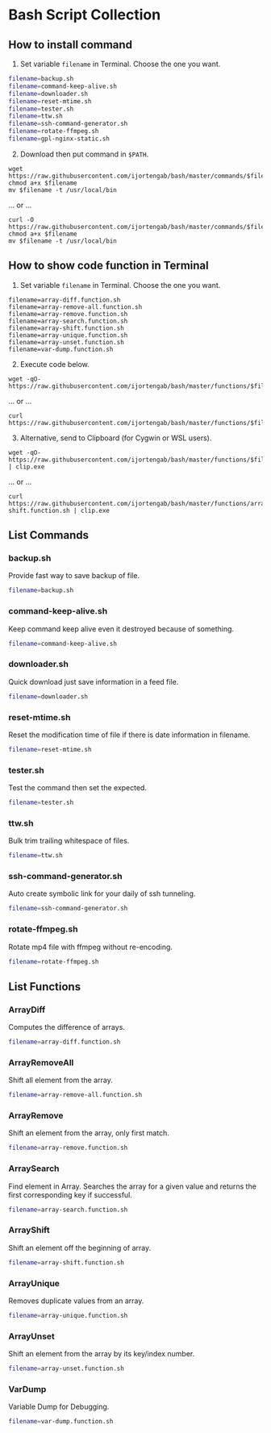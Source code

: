 # Bash Script Collection

## How to install command

1. Set variable `filename` in Terminal. Choose the one you want.

```sh
filename=backup.sh
filename=command-keep-alive.sh
filename=downloader.sh
filename=reset-mtime.sh
filename=tester.sh
filename=ttw.sh
filename=ssh-command-generator.sh
filename=rotate-ffmpeg.sh
filename=gpl-nginx-static.sh
```

2. Download then put command in `$PATH`.

```
wget https://raw.githubusercontent.com/ijortengab/bash/master/commands/$filename
chmod a+x $filename
mv $filename -t /usr/local/bin
```

... or ...

```
curl -O https://raw.githubusercontent.com/ijortengab/bash/master/commands/$filename
chmod a+x $filename
mv $filename -t /usr/local/bin
```

## How to show code function in Terminal

1. Set variable `filename` in Terminal. Choose the one you want.

```
filename=array-diff.function.sh
filename=array-remove-all.function.sh
filename=array-remove.function.sh
filename=array-search.function.sh
filename=array-shift.function.sh
filename=array-unique.function.sh
filename=array-unset.function.sh
filename=var-dump.function.sh
```

2. Execute code below.

```
wget -qO- https://raw.githubusercontent.com/ijortengab/bash/master/functions/$filename
```

... or ...

```
curl https://raw.githubusercontent.com/ijortengab/bash/master/functions/$filename
```

3. Alternative, send to Clipboard (for Cygwin or WSL users).

```
wget -qO- https://raw.githubusercontent.com/ijortengab/bash/master/functions/$filename | clip.exe
```

... or ...

```
curl https://raw.githubusercontent.com/ijortengab/bash/master/functions/array-shift.function.sh | clip.exe
```

## List Commands

### backup.sh

Provide fast way to save backup of file.

```sh
filename=backup.sh
```

### command-keep-alive.sh

Keep command keep alive even it destroyed because of something.

```sh
filename=command-keep-alive.sh
```

### downloader.sh

Quick download just save information in a feed file.

```sh
filename=downloader.sh
```

### reset-mtime.sh

Reset the modification time of file if there is date information in filename.

```sh
filename=reset-mtime.sh
```

### tester.sh

Test the command then set the expected.

```sh
filename=tester.sh
```

### ttw.sh

Bulk trim trailing whitespace of files.

```sh
filename=ttw.sh
```

### ssh-command-generator.sh

Auto create symbolic link for your daily of ssh tunneling.

```sh
filename=ssh-command-generator.sh
```

### rotate-ffmpeg.sh

Rotate mp4 file with ffmpeg without re-encoding.

```sh
filename=rotate-ffmpeg.sh
```

## List Functions

### ArrayDiff

Computes the difference of arrays.

```sh
filename=array-diff.function.sh
```

### ArrayRemoveAll

Shift all element from the array.

```sh
filename=array-remove-all.function.sh
```

### ArrayRemove

Shift an element from the array, only first match.

```sh
filename=array-remove.function.sh
```

### ArraySearch

Find element in Array. Searches the array for a given value and returns the first corresponding key if successful.

```sh
filename=array-search.function.sh
```

### ArrayShift

Shift an element off the beginning of array.

```sh
filename=array-shift.function.sh
```

### ArrayUnique

Removes duplicate values from an array.

```sh
filename=array-unique.function.sh
```

### ArrayUnset

Shift an element from the array by its key/index number.

```sh
filename=array-unset.function.sh
```

### VarDump

Variable Dump for Debugging.

```sh
filename=var-dump.function.sh
```
